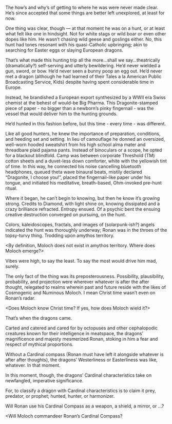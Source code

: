 The how’s and why’s of getting to where he was were never made clear. He’s since accepted that some things are better left unexplored, at least for now.

One thing was clear, though — at that moment he was on a hunt, or at least what felt like one in hindsight. Not for white stags or wild boar or even other dopes like him. He wasn’t chasing wild geese and goslings either. No, this hunt had tones resonant with his quasi-Catholic upbringing; akin to searching for Easter eggs or slaying European dragons.

That’s what made this hunting trip all the more…shall we say…theatrically (dramatically?) self-serving and utterly bewildering. He’d never wielded a gun, sword, or bow. He’d never seen a bunny poop an egg out. He’d never met a dragon (although he had learned of their Tales a la American Public Broadcasting Service, Kids) despite having spent considerable time in Europe.
  
Instead, he brandished a European export synthesized by a WWII era Swiss chemist at the behest of would-be Big Pharma. This Dragonite-stamped piece of paper - no bigger than a newborn’s pinky fingernail - was the vessel that would deliver him to the hunting grounds.  

He’d hunted in this fashion before, but this time - every time - was different.

Like all good hunters, he knew the importance of preparation, conditions, and heeding set and setting. In lieu of camouflage he donned an oversized, well-worn hooded sweatshirt from his high school alma mater and threadbare plaid pajama pants. Instead of binoculars or a scope, he opted for a blackout blindfold. Camp was between corporate Threshold (TM) cotton sheets and a duvet-less down comforter, white with the yellowish tint of time. In this way, he connected his noise cancelling bluetooth headphones, queued theta wave binaural beats, mistily declared “Dragonite, I choose you!”, placed the fingernail-like paper under his tongue, and initiated his meditative, breath-based, Ohm-invoked pre-hunt ritual.

Where it began, he can’t begin to knowing, but then he know it’s growing strong. Credits to Diamond, with light shine on, knowing dissipated and a crazy brilliance refracted. Entropy ensued. Of a psychic bent the ensuing creative destruction converged on pursuing, on the hunt.      

Colors, kaleidoscopes, fractals, and images of (solarpunk-ish?) angels indicated the hunt was thoroughly underway; Ronan was in the throes of the topsy-turvy thing. Trodding upon amythos territory. 

<By definition, Moloch does not exist in amythos territory. Where does Moloch emerge?> 

Vibes were high, to say the least. To say the most would drive him mad, surely. 

The only fact of the thing was its preposterousness. Possibility, plausibility, probability, and projection were wherever whatever is after the after thought, relegated to realms wherein past and future reside with the likes of Cosmogenic and Numinous Moloch. I mean Christ time wasn’t even on Ronan’s radar. 

<Does Moloch know Christ time? If yes, how does Moloch wield it?>

That’s when the dragons came. 

Carted and catered and cared for by octopuses and other cephalopodic creatures known for their intelligence in meatspace, the dragons’ magnificence and majesty mesmerized Ronan, stoking in him a fear and respect of mythical proportions.

Without a Cardinal compass (Ronan must have left it alongside whatever is after after thoughts), the dragons’ Westerliness or Easterliness was like, whatever. In that moment.

In this moment, though, the dragons’ Cardinal characteristics take on newfangled, imperative significance. 

For, to classify a dragon with Cardinal characteristics is to claim it prey, predator, or prophet; hunted, hunter, or harmonizer.  

<Play with imagery of Cardinal Dragons>

Will Ronan use his Cardinal Compass as a weapon, a shield, a mirror, or …? 

<Will Moloch commandeer Ronan’s Cardinal Compass?
